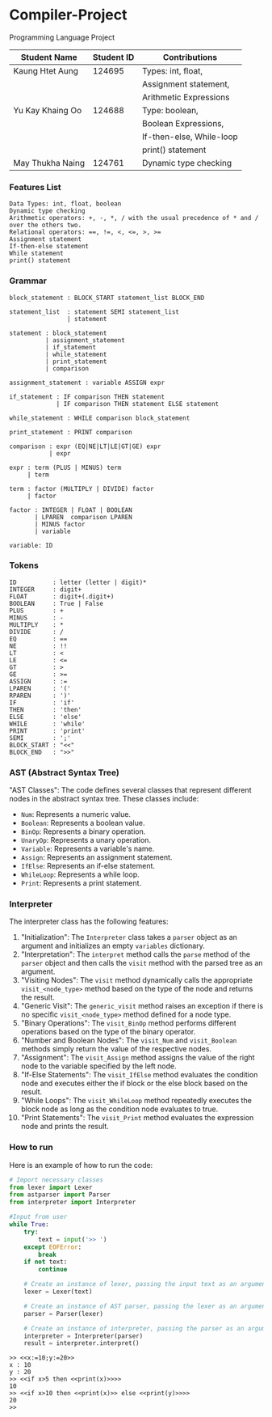 # Compiler-Project
Programming Language Project

|   Student Name   | Student ID |      Contributions        |
| ---------------- | ---------- | ------------------------- |
| Kaung Htet Aung  |   124695   | Types: int, float,        |
|                  |            | Assignment statement,     |
|                  |            | Arithmetic Expressions    |
| Yu Kay Khaing Oo |   124688   | Type: boolean,            |
|                  |            | Boolean Expressions,      |
|                  |            | If-then-else, While-loop  |
|                  |            | print() statement         |
| May Thukha Naing |   124761   | Dynamic type checking     |

### Features List
    Data Types: int, float, boolean
    Dynamic type checking
    Arithmetic operators: +, -, *, / with the usual precedence of * and / over the others two.
    Relational operators: ==, !=, <, <=, >, >=
    Assignment statement
    If-then-else statement
    While statement
    print() statement

### Grammar
    block_statement : BLOCK_START statement_list BLOCK_END

    statement_list  : statement SEMI statement_list
                    | statement
    
    statement : block_statement
              | assignment_statement
              | if_statement
              | while_statement
              | print_statement
              | comparison
    
    assignment_statement : variable ASSIGN expr

    if_statement : IF comparison THEN statement
                 | IF comparison THEN statement ELSE statement

    while_statement : WHILE comparison block_statement

    print_statement : PRINT comparison

    comparison : expr (EQ|NE|LT|LE|GT|GE) expr
               | expr

    expr : term (PLUS | MINUS) term
         | term
    
    term : factor (MULTIPLY | DIVIDE) factor
         | factor
    
    factor : INTEGER | FLOAT | BOOLEAN
           | LPAREN  comparison LPAREN
           | MINUS factor
           | variable
    
    variable: ID
    
### Tokens
    ID          : letter (letter | digit)*
    INTEGER     : digit+
    FLOAT       : digit+(.digit+)
    BOOLEAN     : True | False
    PLUS        : +
    MINUS       : -
    MULTIPLY    : *
    DIVIDE      : /
    EQ          : ==
    NE          : !!
    LT          : <
    LE          : <=
    GT          : >
    GE          : >=
    ASSIGN      : :=
    LPAREN      : '('
    RPAREN      : ')'
    IF          : 'if'
    THEN        : 'then'
    ELSE        : 'else'
    WHILE       : 'while'
    PRINT       : 'print'
    SEMI        : ';'
    BLOCK_START : "<<"
    BLOCK_END   : ">>"

### AST (Abstract Syntax Tree)
"AST Classes": The code defines several classes that represent different nodes in the abstract syntax tree. These classes include:
   - `Num`: Represents a numeric value.
   - `Boolean`: Represents a boolean value.
   - `BinOp`: Represents a binary operation.
   - `UnaryOp`: Represents a unary operation.
   - `Variable`: Represents a variable's name.
   - `Assign`: Represents an assignment statement.
   - `IfElse`: Represents an if-else statement.
   - `WhileLoop`: Represents a while loop.
   - `Print`: Represents a print statement.

### Interpreter 

The interpreter class has the following features:

1. "Initialization": The `Interpreter` class takes a `parser` object as an argument and initializes an empty `variables` dictionary.
2. "Interpretation": The `interpret` method calls the `parse` method of the `parser` object and then calls the `visit` method with the parsed tree as an argument.
3. "Visiting Nodes": The `visit` method dynamically calls the appropriate `visit_<node_type>` method based on the type of the node and returns the result.
4. "Generic Visit": The `generic_visit` method raises an exception if there is no specific `visit_<node_type>` method defined for a node type.
5. "Binary Operations": The `visit_BinOp` method performs different operations based on the type of the binary operator.
6. "Number and Boolean Nodes": The `visit_Num` and `visit_Boolean` methods simply return the value of the respective nodes.
7. "Assignment": The `visit_Assign` method assigns the value of the right node to the variable specified by the left node.
8. "If-Else Statements": The `visit_IfElse` method evaluates the condition node and executes either the if block or the else block based on the result.
9. "While Loops": The `visit_WhileLoop` method repeatedly executes the block node as long as the condition node evaluates to true.
10. "Print Statements": The `visit_Print` method evaluates the expression node and prints the result.

### How to run
Here is an example of how to run the code:

```python
# Import necessary classes
from lexer import Lexer
from astparser import Parser
from interpreter import Interpreter

#Input from user
while True:
    try:
        text = input('>> ')
    except EOFError:
        break
    if not text:
        continue

    # Create an instance of lexer, passing the input text as an argument
    lexer = Lexer(text)

    # Create an instance of AST parser, passing the lexer as an argument
    parser = Parser(lexer)

    # Create an instance of interpreter, passing the parser as an argument
    interpreter = Interpreter(parser)
    result = interpreter.interpret()
```

```
>> <<x:=10;y:=20>>
x : 10
y : 20
>> <<if x>5 then <<print(x)>>>>
10 
>> <<if x>10 then <<print(x)>> else <<print(y)>>>>
20 
>>   
```
